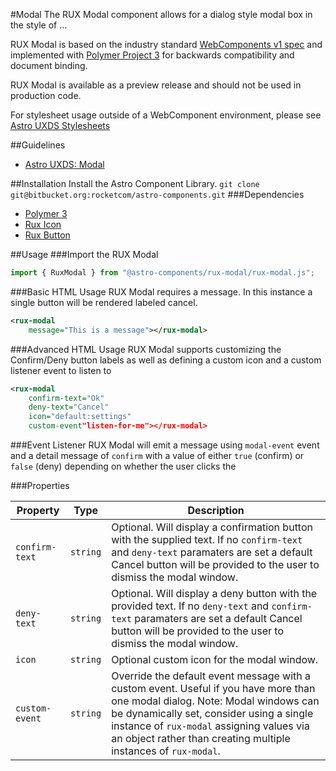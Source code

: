 #Modal
The RUX Modal component allows for a dialog style modal box in the style of …

RUX Modal is based on the industry standard [WebComponents v1 spec](https://html.spec.whatwg.org/multipage/custom-elements.html) and implemented with [Polymer Project 3](https://www.polymer-project.org) for backwards compatibility and document binding.

RUX Modal is available as a preview release and should not be used in production code.

For stylesheet usage outside of a WebComponent environment, please see [Astro UXDS Stylesheets](https://bitbucket.org/rocketcom/astro-styles)

##Guidelines

* [Astro UXDS: Modal](http://www.astrouxds.com/library/dialog-box)

##Installation
Install the Astro Component Library.
`git clone git@bitbucket.org:rocketcom/astro-components.git`
###Dependencies

* [Polymer 3](https://www.polymer-project.com)
* [Rux Icon](https://bitbucket.org/rocketcom/astro-components/src/master/src/astro-components/rux-icon/)
* [Rux Button](https://bitbucket.org/rocketcom/astro-components/src/master/src/astro-components/rux-button/)

##Usage
###Import the RUX Modal

```javascript
import { RuxModal } from "@astro-components/rux-modal/rux-modal.js";
```

###Basic HTML Usage
RUX Modal requires a message. In this instance a single button will be rendered labeled cancel.

```xml
<rux-modal
	message="This is a message"></rux-modal>
```

###Advanced HTML Usage
RUX Modal supports customizing the Confirm/Deny button labels as well as defining a custom icon and a custom listener event to listen to

```xml
<rux-modal
	confirm-text="Ok"
	deny-text="Cancel"
	icon="default:settings"
	custom-event"listen-for-me"></rux-modal>
```

###Event Listener
RUX Modal will emit a message using `modal-event` event and a detail message of `confirm` with a value of either `true` (confirm) or `false` (deny) depending on whether the user clicks the

###Properties

| Property       | Type     | Description                                                                                                                                                                                                                                                                               |
| -------------- | -------- | ----------------------------------------------------------------------------------------------------------------------------------------------------------------------------------------------------------------------------------------------------------------------------------------- |
| `confirm-text` | `string` | Optional. Will display a confirmation button with the supplied text. If no `confirm-text` and `deny-text` paramaters are set a default Cancel button will be provided to the user to dismiss the modal window.                                                                            |
| `deny-text`    | `string` | Optional. Will display a deny button with the provided text. If no `deny-text` and `confirm-text` paramaters are set a default Cancel button will be provided to the user to dismiss the modal window.                                                                                    |
| `icon`         | `string` | Optional custom icon for the modal window.                                                                                                                                                                                                                                                |
| `custom-event` | `string` | Override the default event message with a custom event. Useful if you have more than one modal dialog. Note: Modal windows can be dynamically set, consider using a single instance of `rux-modal` assigning values via an object rather than creating multiple instances of `rux-modal`. |
